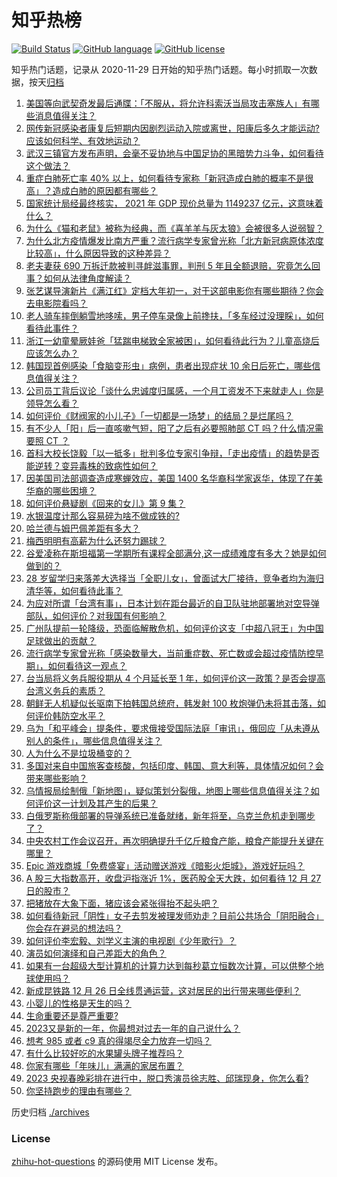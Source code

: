 # 知乎热榜
[![Build Status](https://github.com/ToWeLong/zhihu-hot-questions/workflows/CI/badge.svg)](https://github.com/ToWeLong/zhihu-hot-questions/actions)
[![GitHub language](https://img.shields.io/badge/language-golang-orange.svg)](https://golang.org/)
[![GitHub license](https://img.shields.io/github/license/ToWeLong/zhihu-hot-questions)](https://github.com/ToWeLong/zhihu-hot-questions/blob/main/LICENSE)

知乎热门话题，记录从 2020-11-29 日开始的知乎热门话题。每小时抓取一次数据，按天[归档](./archives)

<!-- BEGIN -->

1. [美国等向武契奇发最后通牒：「不服从，将允许科索沃当局攻击塞族人」有哪些消息值得关注？](https://www.zhihu.com/question/574824497)
1. [网传新冠感染者康复后短期内因剧烈运动入院或离世，阳康后多久才能运动? 应该如何科学、有效地运动？](https://www.zhihu.com/question/574526734)
1. [武汉三镇官方发布声明，会毫不妥协地与中国足协的黑暗势力斗争，如何看待这个做法？](https://www.zhihu.com/question/574908484)
1. [重症白肺死亡率 40% 以上，如何看待专家称「新冠造成白肺的概率不是很高」？造成白肺的原因都有哪些？](https://www.zhihu.com/question/575027111)
1. [国家统计局经最终核实， 2021 年 GDP 现价总量为 1149237 亿元，这意味着什么？](https://www.zhihu.com/question/574937763)
1. [为什么《猫和老鼠》被称为经典，而《喜羊羊与灰太狼》会被很多人说弱智？](https://www.zhihu.com/question/335576615)
1. [为什么北方疫情爆发比南方严重？流行病学专家曾光称「北方新冠病原体浓度比较高」，什么原因导致的这种差异？](https://www.zhihu.com/question/574850488)
1. [老夫妻获 690 万拆迁款被判寻衅滋事罪，判刑 5 年且全额退赔，究竟怎么回事？如何从法律角度解读？](https://www.zhihu.com/question/574918793)
1. [张艺谋导演新片《满江红》定档大年初一，对于这部电影你有哪些期待？你会去电影院看吗？](https://www.zhihu.com/question/574949351)
1. [老人骑车摔倒躺雪地哆嗦，男子停车录像上前搀扶，「多车经过没理睬」，如何看待此事件？](https://www.zhihu.com/question/574804431)
1. [浙江一幼童晕厥娃爸「猛踹电梯致全家被困」，如何看待此行为？儿童高烧后应该怎么办？](https://www.zhihu.com/question/574996174)
1. [韩国现首例感染「食脑变形虫」病例，患者出现症状 10 余日后死亡，哪些信息值得关注？](https://www.zhihu.com/question/574940172)
1. [公司员工背后议论「谈什么忠诚度归属感，一个月工资发不下来就走人」你是领导怎么看？](https://www.zhihu.com/question/574758698)
1. [如何评价《财阀家的小儿子》「一切都是一场梦」的结局？是烂尾吗？](https://www.zhihu.com/question/574780687)
1. [有不少人「阳」后一直咳嗽气短，阳了之后有必要照肺部 CT 吗？什么情况需要照 CT ？](https://www.zhihu.com/question/574927684)
1. [首科大校长饶毅「以一抵多」批判多位专家引争辩，「走出疫情」的趋势是否能逆转？变异毒株的致病性如何？](https://www.zhihu.com/question/574949561)
1. [因美国司法部调查造成寒蝉效应，美国 1400 名华裔科学家返华，体现了在美华裔的哪些困境？](https://www.zhihu.com/question/574744831)
1. [如何评价悬疑剧《回来的女儿》第 9 集？](https://www.zhihu.com/question/575057146)
1. [水银温度计那么容易碎为啥不做成铁的?](https://www.zhihu.com/question/573526381)
1. [哈兰德与姆巴佩差距有多大？](https://www.zhihu.com/question/574371124)
1. [梅西明明有高薪为什么还努力踢球？](https://www.zhihu.com/question/573179213)
1. [谷爱凌称在斯坦福第一学期所有课程全部满分,这一成绩难度有多大？她是如何做到的？](https://www.zhihu.com/question/574807396)
1. [28 岁留学归来落差大选择当「全职儿女」，曾面试大厂接待，竞争者均为海归清华等，如何看待此事？](https://www.zhihu.com/question/574798466)
1. [为应对所谓「台湾有事」，日本计划在距台最近的自卫队驻地部署地对空导弹部队，如何评价？对我国有何影响？](https://www.zhihu.com/question/575036067)
1. [广州队提前一轮降级，恐面临解散危机，如何评价这支「中超八冠王」为中国足球做出的贡献？](https://www.zhihu.com/question/575035662)
1. [流行病学专家曾光称「感染数量大，当前重症数、死亡数或会超过疫情防控早期」，如何看待这一观点？](https://www.zhihu.com/question/574862777)
1. [台当局将义务兵服役期从 4 个月延长至 1 年，如何评价这一政策？是否会提高台湾义务兵的素质？](https://www.zhihu.com/question/575032780)
1. [朝鲜无人机疑似长驱南下拍韩国总统府，韩发射 100 枚炮弹仍未将其击落，如何评价韩防空水平？](https://www.zhihu.com/question/575017565)
1. [乌为「和平峰会」提条件，要求俄接受国际法庭「审讯」，俄回应「从未遵从别人的条件」，哪些信息值得关注？](https://www.zhihu.com/question/574966605)
1. [人为什么不是垃圾桶变的？](https://www.zhihu.com/question/574017594)
1. [多国对来自中国旅客查核酸，包括印度、韩国、意大利等，具体情况如何？会带来哪些影响？](https://www.zhihu.com/question/574945298)
1. [乌情报局绘制俄「新地图」，疑似策划分裂俄，地图上哪些信息值得关注？如何评价这一计划及其产生的后果？](https://www.zhihu.com/question/574957575)
1. [白俄罗斯称俄部署的导弹系统已准备就绪，新年将至，乌克兰危机走到哪步了？](https://www.zhihu.com/question/574802449)
1. [中央农村工作会议召开，再次明确提升千亿斤粮食产能，粮食产能提升关键在哪里？](https://www.zhihu.com/question/574753108)
1. [Epic 游戏商城「免费盛宴」活动赠送游戏《暗影火炬城》，游戏好玩吗？](https://www.zhihu.com/question/574826403)
1. [A 股三大指数高开，收盘沪指涨近 1%，医药股全天大跌，如何看待 12 月 27 日的股市？](https://www.zhihu.com/question/575031081)
1. [把猪放在大象下面，猪应该会紧张得抬不起头吧？](https://www.zhihu.com/question/573617929)
1. [如何看待新冠「阴性」女子去剪发被理发师劝走？目前公共场合「阴阳融合」你会存在避忌的想法吗？](https://www.zhihu.com/question/574794040)
1. [如何评价李宏毅、刘学义主演的电视剧《少年歌行》？](https://www.zhihu.com/question/574816679)
1. [演员如何演绎和自己差距大的角色？](https://www.zhihu.com/question/299814085)
1. [如果有一台超级大型计算机的计算力达到每秒葛立恒数次计算，可以供整个地球使用吗？](https://www.zhihu.com/question/574375271)
1. [新成昆铁路 12 月 26 日全线贯通运营，这对居民的出行带来哪些便利？](https://www.zhihu.com/question/574338248)
1. [小婴儿的性格是天生的吗？](https://www.zhihu.com/question/392986636)
1. [生命重要还是尊严重要?](https://www.zhihu.com/question/562654744)
1. [2023又是新的一年，你最想对过去一年的自己说什么？](https://www.zhihu.com/question/574585526)
1. [想考 985 或者 c9 真的得竭尽全力放弃一切吗？](https://www.zhihu.com/question/573250414)
1. [有什么比较好吃的水果罐头牌子推荐吗？](https://www.zhihu.com/question/31549550)
1. [你家有哪些「年味儿」满满的家居布置？](https://www.zhihu.com/question/571152223)
1. [2023 央视春晚彩排在进行中，脱口秀演员徐志胜、邱瑞现身，你怎么看?](https://www.zhihu.com/question/574607494)
1. [你坚持跑步的理由有哪些？](https://www.zhihu.com/question/571956451)

<!-- END -->

历史归档 [./archives](./archives)


### License
[zhihu-hot-questions](https://github.com/towelong/zhihu-hot-questions) 的源码使用 MIT License 发布。